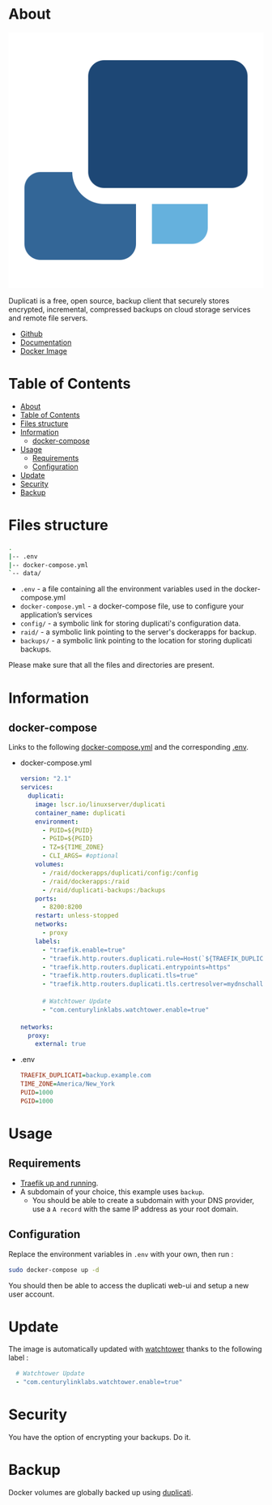 # About

<p align="center">
<img src="/_utilities/duplicati.png" alt="duplicati" title="duplicati" />
</p>

Duplicati is a free, open source, backup client that securely stores encrypted, incremental, compressed backups on cloud storage services and remote file servers. 

* [Github](https://github.com/linuxserver/docker-duplicati)
* [Documentation](https://www.duplicati.com/)
* [Docker Image](https://hub.docker.com/r/linuxserver/duplicati)

# Table of Contents

<!-- TOC -->

- [About](#about)
- [Table of Contents](#table-of-contents)
- [Files structure](#files-structure)
- [Information](#information)
    - [docker-compose](#docker-compose)
- [Usage](#usage)
    - [Requirements](#requirements)
    - [Configuration](#configuration)
- [Update](#update)
- [Security](#security)
- [Backup](#backup)

<!-- /TOC -->

# Files structure 

```bash
.
|-- .env
|-- docker-compose.yml
`-- data/
```

- `.env` - a file containing all the environment variables used in the docker-compose.yml
- `docker-compose.yml` - a docker-compose file, use to configure your application’s services
- `config/` - a symbolic link for storing duplicati's configuration data.
- `raid/` - a symbolic link pointing to the server's dockerapps for backup.
- `backups/` - a symbolic link pointing to the location for storing duplicati backups.

Please make sure that all the files and directories are present.

# Information

## docker-compose
Links to the following [docker-compose.yml](docker-compose.yml) and the corresponding [.env](.env).

* docker-compose.yml
  ```yaml
  version: "2.1"
  services:
    duplicati:
      image: lscr.io/linuxserver/duplicati
      container_name: duplicati
      environment:
        - PUID=${PUID}
        - PGID=${PGID}
        - TZ=${TIME_ZONE}
        - CLI_ARGS= #optional
      volumes:
        - /raid/dockerapps/duplicati/config:/config
        - /raid/dockerapps:/raid
        - /raid/duplicati-backups:/backups
      ports:
        - 8200:8200
      restart: unless-stopped
      networks:
        - proxy
      labels:
        - "traefik.enable=true"
        - "traefik.http.routers.duplicati.rule=Host(`${TRAEFIK_DUPLICATI}`)"
        - "traefik.http.routers.duplicati.entrypoints=https"
        - "traefik.http.routers.duplicati.tls=true"
        - "traefik.http.routers.duplicati.tls.certresolver=mydnschallenge"
  
        # Watchtower Update
        - "com.centurylinklabs.watchtower.enable=true"
  
  networks:
    proxy:
      external: true

  ```
* .env
  ```ini 
  TRAEFIK_DUPLICATI=backup.example.com
  TIME_ZONE=America/New_York
  PUID=1000
  PGID=1000    
  ```

# Usage

## Requirements
- [Traefik up and running](../traefik).
- A subdomain of your choice, this example uses `backup`.
    - You should be able to create a subdomain with your DNS provider, use a `A record` with the same IP address as your root domain.

## Configuration

Replace the environment variables in `.env` with your own, then run :

```bash
sudo docker-compose up -d
```

You should then be able to access the duplicati web-ui and setup a new user account.


# Update

The image is automatically updated with [watchtower](../watchtower) thanks to the following label :

```yaml
  # Watchtower Update
  - "com.centurylinklabs.watchtower.enable=true"
```

# Security

You have the option of encrypting your backups. Do it.


# Backup

Docker volumes are globally backed up using [duplicati](../duplicati). 